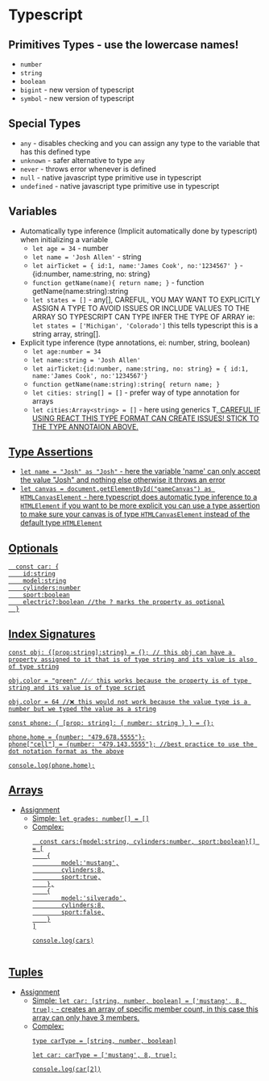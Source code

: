 # Typescript

## Primitives Types - use the lowercase names!
+ `number`
+ `string`
+ `boolean`
+ `bigint` - new version of typescript
+ `symbol` - new version of typescript

## Special Types
+ `any` - disables checking and you can assign any type to the variable that has this defined type
+ `unknown` - safer alternative to type `any`
+ `never` - throws error whenever is defined
+ `null` - native javascript type primitive use in typescript
+ `undefined` - native javascript type primitive use in typescript
  
## Variables
+ Automatically type inference (Implicit automatically done by typescript) when initializing a variable
  + `let age = 34` - number
  + `let name = 'Josh Allen'` - string
  + `let airTicket = { id:1, name:'James Cook', no:'1234567' }` - {id:number, name:string, no: string}
  + `function getName(name){ return name; }` - function getName(name:string):string
  + `let states = []` - any[], CAREFUL, YOU MAY WANT TO EXPLICITLY ASSIGN A TYPE TO AVOID ISSUES OR INCLUDE VALUES TO THE ARRAY SO TYPESCRIPT CAN TYPE INFER THE TYPE OF ARRAY ie: `let states = ['Michigan', 'Colorado']` this tells typescript this is a string array, string[].
+ Explicit type inference (type annotations, ei: number, string, boolean)
  + `let age:number = 34`
  + `let name:string = 'Josh Allen'`
  + `let airTicket:{id:number, name:string, no: string} = { id:1, name:'James Cook', no:'1234567'}`
  + `function getName(name:string):string{ return name; }`
  + `let cities: string[] = []` - prefer way of type annotation for arrays
  + `let cities:Array<string> = []` - here using generics T<U>, CAREFUL IF USING REACT THIS TYPE FORMAT CAN CREATE ISSUES!  STICK TO THE TYPE ANNOTAION ABOVE.

## Type Assertions
+ `let name = "Josh" as "Josh"` - here the variable 'name' can only accept the value "Josh" and nothing else otherwise it throws an error
+ `let canvas = document.getElementById("gameCanvas") as HTMLCanvasElement` - here typescript does automatic type inference to a `HTMLElement` if you want to be more explicit you can use a type assertion to make sure your canvas is of type  `HTMLCanvasElement` instead of the default type `HTMLElement`

## Optionals
```
  const car: {
    id:string
    model:string
    cylinders:number
    sport:boolean
    electric?:boolean //the ? marks the property as optional
  }
```

## Index Signatures
```
const obj: {[prop:string]:string} = {}; // this obj can have a property assigned to it that is of type string and its value is also of type string

obj.color = "green" //✅ this works because the property is of type string and its value is of type script

obj.color = 64 //❌ this would not work because the value type is a number but we typed the value as a string

const phone: { [prop: string]: { number: string } } = {};

phone.home = {number: "479.678.5555"};
phone["cell"] = {number: "479.143.5555"}; //best practice to use the dot notation format as the above

console.log(phone.home);
```

## Arrays
+ Assignment
  + Simple: `let grades: number[] = []`
  + Complex:
    ```
      const cars:{model:string, cylinders:number, sport:boolean}[] = [
        {
            model:'mustang',
            cylinders:8,
            sport:true,
        },
        {
            model:'silverado',
            cylinders:8,
            sport:false,
        }
    ]

    console.log(cars)
  ```
  
## Tuples
+ Assignment
  + Simple: `let car: [string, number, boolean] = ['mustang', 8, true];` - creates an array of specific member count, in this case this array can only have 3 members.
  + Complex: 
    ```
    type carType = [string, number, boolean]

    let car: carType = ['mustang', 8, true];

    console.log(car[2])
    ```
  
